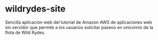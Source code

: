 # wildrydes-site
Sencilla aplicación web del tutorial de Amazon AWS de aplicaciones web sin servidor que permite a los usuarios solicitar paseos en unicornio de la flota de Wild Rydes.
